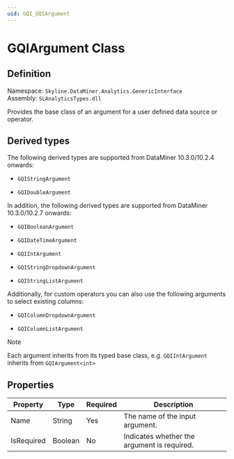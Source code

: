 ```yaml
---
uid: GQI_GQIArgument
---
```


# GQIArgument Class

## Definition

Namespace: `Skyline.DataMiner.Analytics.GenericInterface`  
Assembly: `SLAnalyticsTypes.dll`

Provides the base class of an argument for a user defined data source or operator.

## Derived types

The following derived types are supported from DataMiner 10.3.0/10.2.4 onwards:

- `GQIStringArgument`

- `GQIDoubleArgument`

In addition, the following derived types are supported from DataMiner 10.3.0/10.2.7 onwards:

- `GQIBooleanArgument`

- `GQIDateTimeArgument`

- `GQIIntArgument`

- `GQIStringDropdownArgument`

- `GQIStringListArgument`

Additionally, for custom operators you can also use the following arguments to select existing columns:

- `GQIColumnDropdownArgument`

- `GQIColumnListArgument`

> [!NOTE]
> Each argument inherits from its typed base class, e.g. `GQIIntArgument` inherits from `GQIArgument<int>`

## Properties

| Property   | Type    | Required | Description                                 |
| ---------- | ------- | -------- | ------------------------------------------- |
| Name       | String  | Yes      | The name of the input argument.             |
| IsRequired | Boolean | No       | Indicates whether the argument is required. |